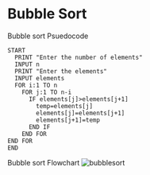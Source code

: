 # Bubble Sort

Bubble sort Psuedocode

```
START
  PRINT "Enter the number of elements"
  INPUT n
  PRINT "Enter the elements"
  INPUT elements
  FOR i:1 TO n
    FOR j:1 TO n-i
      IF elements[j]>elements[j+1]
        temp=elements[j]
        elements[j]=elements[j+1]
        elements[j+1]=temp
      END IF
    END FOR
END FOR
END
```
Bubble sort Flowchart
![bubblesort](https://github.com/user-attachments/assets/3fdc8dce-c1ac-446f-ad60-001b3f4e0679)

